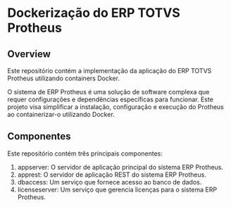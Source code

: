 # Dockerização do ERP TOTVS Protheus
## Overview
Este repositório contém a implementação da aplicação do ERP TOTVS Protheus utilizando containers Docker.

O sistema de ERP Protheus é uma solução de software complexa que requer configurações e dependências específicas para funcionar. Este projeto visa simplificar a instalação, configuração e execução do Protheus ao containerizar-o utilizando Docker.

## Componentes
Este repositório contém três principais componentes:

1. appserver: O servidor de aplicação principal do sistema ERP Protheus.
2. apprest: O servidor de aplicação REST do sistema ERP Protheus.
3. dbaccess: Um serviço que fornece acesso ao banco de dados.
4. licenseserver: Um serviço que gerencia licenças para o sistema ERP Protheus.
